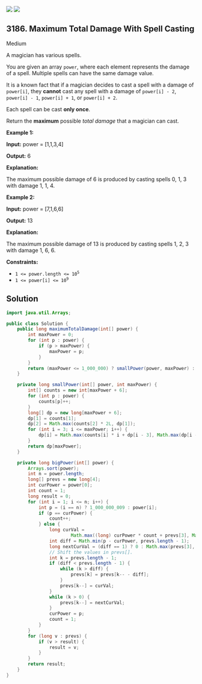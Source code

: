[![](https://img.shields.io/github/stars/javadev/LeetCode-in-Java?label=Stars&style=flat-square)](https://github.com/javadev/LeetCode-in-Java)
[![](https://img.shields.io/github/forks/javadev/LeetCode-in-Java?label=Fork%20me%20on%20GitHub%20&style=flat-square)](https://github.com/javadev/LeetCode-in-Java/fork)

## 3186\. Maximum Total Damage With Spell Casting

Medium

A magician has various spells.

You are given an array `power`, where each element represents the damage of a spell. Multiple spells can have the same damage value.

It is a known fact that if a magician decides to cast a spell with a damage of `power[i]`, they **cannot** cast any spell with a damage of `power[i] - 2`, `power[i] - 1`, `power[i] + 1`, or `power[i] + 2`.

Each spell can be cast **only once**.

Return the **maximum** possible _total damage_ that a magician can cast.

**Example 1:**

**Input:** power = [1,1,3,4]

**Output:** 6

**Explanation:**

The maximum possible damage of 6 is produced by casting spells 0, 1, 3 with damage 1, 1, 4.

**Example 2:**

**Input:** power = [7,1,6,6]

**Output:** 13

**Explanation:**

The maximum possible damage of 13 is produced by casting spells 1, 2, 3 with damage 1, 6, 6.

**Constraints:**

*   <code>1 <= power.length <= 10<sup>5</sup></code>
*   <code>1 <= power[i] <= 10<sup>9</sup></code>

## Solution

```java
import java.util.Arrays;

public class Solution {
    public long maximumTotalDamage(int[] power) {
        int maxPower = 0;
        for (int p : power) {
            if (p > maxPower) {
                maxPower = p;
            }
        }
        return (maxPower <= 1_000_000) ? smallPower(power, maxPower) : bigPower(power);
    }

    private long smallPower(int[] power, int maxPower) {
        int[] counts = new int[maxPower + 6];
        for (int p : power) {
            counts[p]++;
        }
        long[] dp = new long[maxPower + 6];
        dp[1] = counts[1];
        dp[2] = Math.max(counts[2] * 2L, dp[1]);
        for (int i = 3; i <= maxPower; i++) {
            dp[i] = Math.max(counts[i] * i + dp[i - 3], Math.max(dp[i - 1], dp[i - 2]));
        }
        return dp[maxPower];
    }

    private long bigPower(int[] power) {
        Arrays.sort(power);
        int n = power.length;
        long[] prevs = new long[4];
        int curPower = power[0];
        int count = 1;
        long result = 0;
        for (int i = 1; i <= n; i++) {
            int p = (i == n) ? 1_000_000_009 : power[i];
            if (p == curPower) {
                count++;
            } else {
                long curVal =
                        Math.max((long) curPower * count + prevs[3], Math.max(prevs[1], prevs[2]));
                int diff = Math.min(p - curPower, prevs.length - 1);
                long nextCurVal = (diff == 1) ? 0 : Math.max(prevs[3], Math.max(curVal, prevs[2]));
                // Shift the values in prevs[].
                int k = prevs.length - 1;
                if (diff < prevs.length - 1) {
                    while (k > diff) {
                        prevs[k] = prevs[k-- - diff];
                    }
                    prevs[k--] = curVal;
                }
                while (k > 0) {
                    prevs[k--] = nextCurVal;
                }
                curPower = p;
                count = 1;
            }
        }
        for (long v : prevs) {
            if (v > result) {
                result = v;
            }
        }
        return result;
    }
}
```